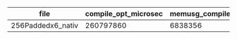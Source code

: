 | file              |  compile_opt_microsec |  memusg_compile_KiB |  constraints |
| ----------------- | --------------------- | ------------------- | ------------ |
| 256Paddedx6_nativ |  260797860            |  6838356            |  188591      |
